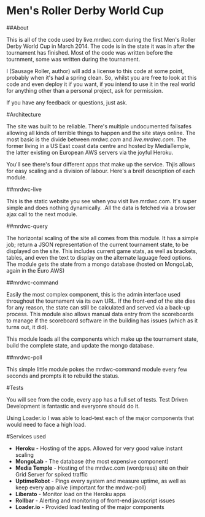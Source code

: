Men's Roller Derby World Cup
=====
##About

This is all of the code used by live.mrdwc.com during the first Men's Roller Derby World Cup in March 2014. The code is in the state it was in after the tournament has finished. Most of the code was written before the tournment, some was written during the tournament.

I (Sausage Roller, author) will add a license to this code at some point, probably when it's had a spring clean. So, whilst you are free to look at this code and even deploy it if you want,  if you intend to use it in the real world for anything other than a personal project, ask for permission.

If you have any feedback or questions, just ask.

#Architecture

The site was built to be reliable. There's multiple undocumented failsafes allowing all kinds of terrible things to happen and the site stays online. The most basic is the divide between _mrdwc.com_ and _live.mrdwc.com_. The former living in a US East coast data centre and hosted by MediaTemple, the latter existing on European AWS servers via the joyful Heroku.

You'll see there's four different apps that make up the service. Thjis allows for easy scaling and a division of labour. Here's a breif description of each module.

##mrdwc-live

This is the static website you see when you visit live.mrdwc.com. It's super simple and does nothing dynamically. .All the data is fetched via a browser ajax call to the next module.

##mrdwc-query

The horizontal scaling of the site all comes from this module. It has a simple job; return a JSON representation of the current tournament state, to be displayed on the site. This includes current game stats, as well as brackets, tables, and even the text to display on the alternate laguage feed options. The module gets the state from a mongo database (hosted on MongoLab, again in the Euro AWS)

##mrdwc-command

Easily the most complex component, this is the admin interface used throughout the tournament via its own URL. If the front-end of the site dies for any reason, the state can still be calculated and served via a back-up process. This module also allows manual data entry from the scoreboards to manage if the scoreboard software in the building has issues (which as it turns out, it did).

This module loads all the components which make up the tournament state, build the complete state, and update the mongo database.

##mrdwc-poll 

This simple little module pokes the mrdwc-command module every few seconds and prompts it to rebuild the status.

#Tests

You will see from the code, every app has a full set of tests. Test Driven Development is fantastic and everyonre should do it.

Using Loader.io I was able to load-test each of the major components that would need to face a high load. 

#Services used

* **Heroku** - Hosting of the apps. Allowed for very good value instant scaling
* **MongoLab** - The database (the most expensive component)
* **Media Temple** - Hosting of the mrdwc.com (wordpress) site on their Grid Server for spiked traffic
* **UptimeRobot** - Pings every system and measure uptime, as well as keep every app alive (important for the mrdwc-poll)
* **Liberato** - Monitor load on the Heroku apps
* **Rollbar** - Alerting and monitoring of front-end javascript issues
* **Loader.io** - Provided load testing of the major components
